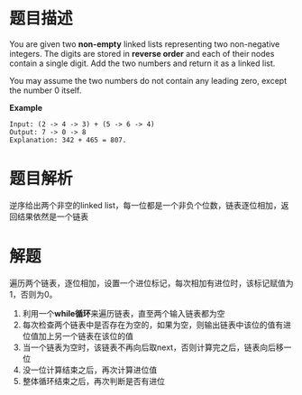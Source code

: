 # 题目描述
You are given two **non-empty** linked lists representing two non-negative integers. The digits are stored in **reverse order** and each of their nodes contain a single digit. Add the two numbers and return it as a linked list.

You may assume the two numbers do not contain any leading zero, except the number 0 itself.

**Example**

	Input: (2 -> 4 -> 3) + (5 -> 6 -> 4)
	Output: 7 -> 0 -> 8
	Explanation: 342 + 465 = 807.

# 题目解析
逆序给出两个非空的linked list，每一位都是一个非负个位数，链表逐位相加，返回结果依然是一个链表

# 解题
遍历两个链表，逐位相加，设置一个进位标记，每次相加有进位时，该标记赋值为1，否则为0。

1.  利用一个**while循环**来遍历链表，直至两个输入链表都为空
2. 每次检查两个链表中是否存在为空的，如果为空，则输出链表中该位的值有进位值加上另一个链表在该位的值
3. 当一个链表为空时，该链表不再向后取next，否则计算完之后，链表向后移一位
4. 没一位计算结束之后，再次计算进位值
5. 整体循环结束之后，再次判断是否有进位